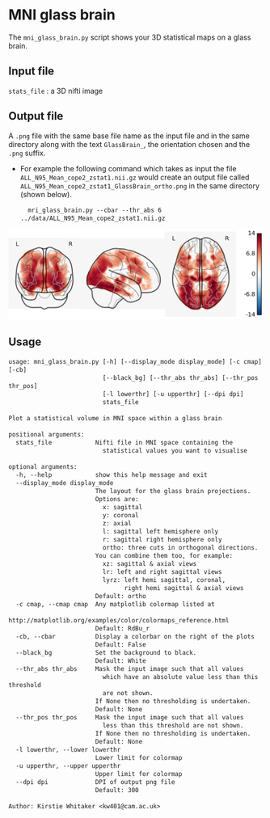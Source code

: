 # MNI glass brain

The `mni_glass_brain.py` script shows your 3D statistical maps on a glass brain.

## Input file

`stats_file` : a 3D nifti image

## Output file

A `.png` file with the same base file name as the input file and in the same directory along with the text `GlassBrain_`, the orientation chosen and the `.png` suffix.

* For example the following command which takes as input the file `ALL_N95_Mean_cope2_zstat1.nii.gz` would create an output file called `ALL_N95_Mean_cope2_zstat1_GlassBrain_ortho.png` in the same directory (shown below).

        mri_glass_brain.py --cbar --thr_abs 6 ../data/ALL_N95_Mean_cope2_zstat1.nii.gz

![](https://raw.githubusercontent.com/KirstieJane/BrainsForPublication/master/test_data/ALL_N95_Mean_cope2_thresh_zstat1_GlassBrain_ortho.png)

## Usage
```
usage: mni_glass_brain.py [-h] [--display_mode display_mode] [-c cmap] [-cb]
                          [--black_bg] [--thr_abs thr_abs] [--thr_pos thr_pos]
                          [-l lowerthr] [-u upperthr] [--dpi dpi]
                          stats_file

Plot a statistical volume in MNI space within a glass brain

positional arguments:
  stats_file            Nifti file in MNI space containing the
                          statistical values you want to visualise

optional arguments:
  -h, --help            show this help message and exit
  --display_mode display_mode
                        The layout for the glass brain projections.
                        Options are:
                          x: sagittal
                          y: coronal
                          z: axial
                          l: sagittal left hemisphere only
                          r: sagittal right hemisphere only
                          ortho: three cuts in orthogonal directions.
                        You can combine them too, for example:
                          xz: sagittal & axial views
                          lr: left and right sagittal views
                          lyrz: left hemi sagittal, coronal,
                                right hemi sagittal & axial views
                        Default: ortho
  -c cmap, --cmap cmap  Any matplotlib colormap listed at
                          http://matplotlib.org/examples/color/colormaps_reference.html
                        Default: RdBu_r
  -cb, --cbar           Display a colorbar on the right of the plots
                        Default: False
  --black_bg            Set the background to black.
                        Default: White
  --thr_abs thr_abs     Mask the input image such that all values
                          which have an absolute value less than this threshold
                          are not shown.
                        If None then no thresholding is undertaken.
                        Default: None
  --thr_pos thr_pos     Mask the input image such that all values
                          less than this threshold are not shown.
                        If None then no thresholding is undertaken.
                        Default: None
  -l lowerthr, --lower lowerthr
                        Lower limit for colormap
  -u upperthr, --upper upperthr
                        Upper limit for colormap
  --dpi dpi             DPI of output png file
                        Default: 300

Author: Kirstie Whitaker <kw401@cam.ac.uk>
```
